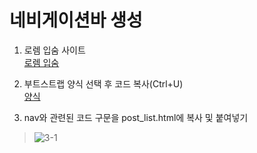 # 네비게이션바 생성
1. 로렘 입숨 사이트  
[로렘 입숨](http://guny.kr/stuff/klorem/)  

2. 부트스트랩 양식 선택 후 코드 복사(Ctrl+U)  
[양식](https://bootswatch.com/sketchy/)  

3. nav와 관련된 코드 구문을 post_list.html에 복사 및 붙여넣기  
> ![3-1](https://user-images.githubusercontent.com/48504392/79463605-017f5c00-8034-11ea-8a9a-a239875dc062.png)  




